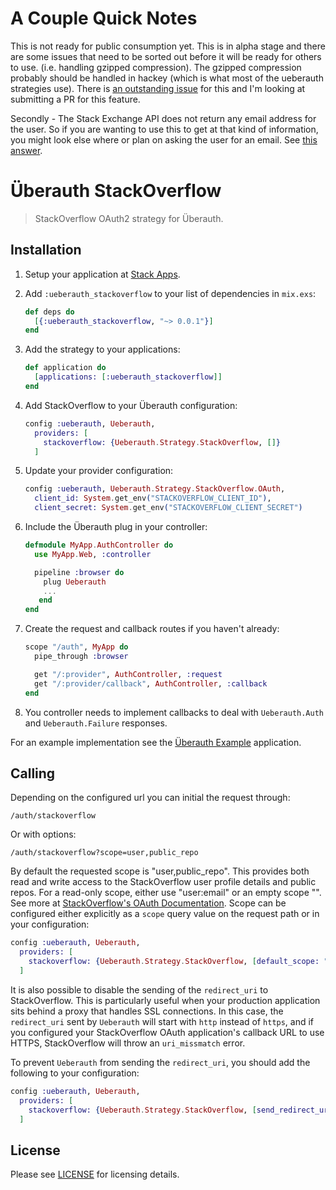 # A Couple Quick Notes
This is not ready for public consumption yet. This is in
alpha stage and there are some issues that need to be sorted out before it will
be ready for others to use. (i.e. handling gzipped compression). The gzipped
compression probably should be handled in hackey (which is what most of the
ueberauth strategies use). There is [an outstanding
issue](https://github.com/benoitc/hackney/issues/155) for this and I'm looking
at submitting a PR for this feature.

Secondly - The Stack Exchange API does not return any email address for the
user. So if you are wanting to use this to get at that kind of information,
you might look else where or plan on asking the user for an email. See [this answer]( https://stackoverflow.com/questions/37026028/how-to-get-stackexchange-users-email-id-through-the-api).

# Überauth StackOverflow

> StackOverflow OAuth2 strategy for Überauth.

## Installation

1. Setup your application at [Stack Apps](https://stackapps.com/apps/oauth/register).

1. Add `:ueberauth_stackoverflow` to your list of dependencies in `mix.exs`:

    ```elixir
    def deps do
      [{:ueberauth_stackoverflow, "~> 0.0.1"}]
    end
    ```

1. Add the strategy to your applications:

    ```elixir
    def application do
      [applications: [:ueberauth_stackoverflow]]
    end
    ```

1. Add StackOverflow to your Überauth configuration:

    ```elixir
    config :ueberauth, Ueberauth,
      providers: [
        stackoverflow: {Ueberauth.Strategy.StackOverflow, []}
      ]
    ```

1.  Update your provider configuration:

    ```elixir
    config :ueberauth, Ueberauth.Strategy.StackOverflow.OAuth,
      client_id: System.get_env("STACKOVERFLOW_CLIENT_ID"),
      client_secret: System.get_env("STACKOVERFLOW_CLIENT_SECRET")
    ```

1.  Include the Überauth plug in your controller:

    ```elixir
    defmodule MyApp.AuthController do
      use MyApp.Web, :controller

      pipeline :browser do
        plug Ueberauth
        ...
       end
    end
    ```

1.  Create the request and callback routes if you haven't already:

    ```elixir
    scope "/auth", MyApp do
      pipe_through :browser

      get "/:provider", AuthController, :request
      get "/:provider/callback", AuthController, :callback
    end
    ```

1. You controller needs to implement callbacks to deal with `Ueberauth.Auth` and `Ueberauth.Failure` responses.

For an example implementation see the [Überauth Example](https://github.com/ueberauth/ueberauth_example) application.

## Calling

Depending on the configured url you can initial the request through:

    /auth/stackoverflow

Or with options:

    /auth/stackoverflow?scope=user,public_repo

By default the requested scope is "user,public\_repo". This provides both read and write access to the StackOverflow user profile details and public repos. For a read-only scope, either use "user:email" or an empty scope "". See more at [StackOverflow's OAuth Documentation](https://api.stackexchange.com/docs). Scope can be configured either explicitly as a `scope` query value on the request path or in your configuration:

```elixir
config :ueberauth, Ueberauth,
  providers: [
    stackoverflow: {Ueberauth.Strategy.StackOverflow, [default_scope: "user,public_repo,notifications"]}
  ]
```

It is also possible to disable the sending of the `redirect_uri` to StackOverflow. This is particularly useful
when your production application sits behind a proxy that handles SSL connections. In this case,
the `redirect_uri` sent by `Ueberauth` will start with `http` instead of `https`, and if you configured
your StackOverflow OAuth application's callback URL to use HTTPS, StackOverflow will throw an `uri_missmatch` error.

To prevent `Ueberauth` from sending the `redirect_uri`, you should add the following to your configuration:

```elixir
config :ueberauth, Ueberauth,
  providers: [
    stackoverflow: {Ueberauth.Strategy.StackOverflow, [send_redirect_uri: false]}
  ]
```

## License

Please see [LICENSE](https://github.com/cgorshing/ueberauth_stackoverflow/blob/master/LICENSE) for licensing details.
